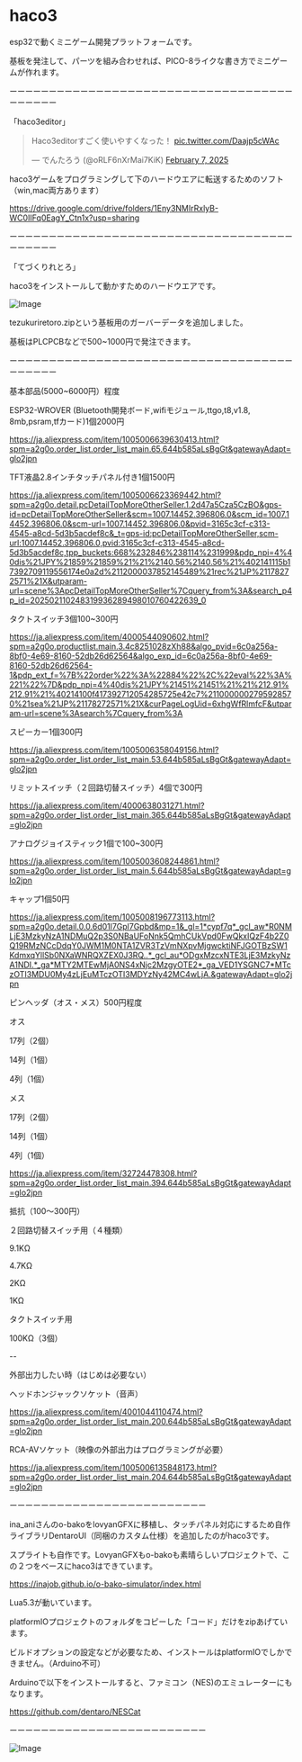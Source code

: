 # haco3


esp32で動くミニゲーム開発プラットフォームです。

基板を発注して、パーツを組み合わせれば、PICO-8ライクな書き方でミニゲームが作れます。

ーーーーーーーーーーーーーーーーーーーーーーーーーーーーーーーーーーーーーーーーーー

「haco3editor」

<blockquote class="twitter-tweet" data-media-max-width="560"><p lang="ja" dir="ltr">Haco3editorすごく使いやすくなった！ <a href="https://t.co/Daajp5cWAc">pic.twitter.com/Daajp5cWAc</a></p>&mdash; でんたろう (@oRLF6nXrMai7KiK) <a href="https://twitter.com/oRLF6nXrMai7KiK/status/1887889675161129120?ref_src=twsrc%5Etfw">February 7, 2025</a></blockquote> <script async src="https://platform.twitter.com/widgets.js" charset="utf-8"></script>

haco3ゲームをプログラミングして下のハードウエアに転送するためのソフト（win,mac両方あります）

https://drive.google.com/drive/folders/1Eny3NMIrRxlyB-WC0IIFq0EagY_Ctn1x?usp=sharing

ーーーーーーーーーーーーーーーーーーーーーーーーーーーーーーーーーーーーーーーーーー

「てづくりれとろ」

haco3をインストールして動かすためのハードウエアです。

![Image](https://github.com/user-attachments/assets/b0eb5afc-7657-48cf-9c26-ed7b01d68ba6)

tezukuriretoro.zipという基板用のガーバーデータを追加しました。

基板はPLCPCBなどで500~1000円で発注できます。

ーーーーーーーーーーーーーーーーーーーーーーーーーーーーーーーーーーーーーーーーーー

基本部品(5000~6000円）程度

ESP32-WROVER (Bluetooth開発ボード,wifiモジュール,ttgo,t8,v1.8, 8mb,psram,tfカード)1個2000円

https://ja.aliexpress.com/item/1005006639630413.html?spm=a2g0o.order_list.order_list_main.65.644b585aLsBgGt&gatewayAdapt=glo2jpn


TFT液晶2.8インチタッチパネル付き1個1500円

https://ja.aliexpress.com/item/1005006623369442.html?spm=a2g0o.detail.pcDetailTopMoreOtherSeller.1.2d47a5Cza5CzBO&gps-id=pcDetailTopMoreOtherSeller&scm=1007.14452.396806.0&scm_id=1007.14452.396806.0&scm-url=1007.14452.396806.0&pvid=3165c3cf-c313-4545-a8cd-5d3b5acdef8c&_t=gps-id:pcDetailTopMoreOtherSeller,scm-url:1007.14452.396806.0,pvid:3165c3cf-c313-4545-a8cd-5d3b5acdef8c,tpp_buckets:668%232846%238114%231999&pdp_npi=4%40dis%21JPY%21859%21859%21%21%2140.56%2140.56%21%402141115b17392709119556174e0a2d%2112000037852145489%21rec%21JP%21178272571%21X&utparam-url=scene%3ApcDetailTopMoreOtherSeller%7Cquery_from%3A&search_p4p_id=202502110248319936289498010760422639_0

タクトスイッチ3個100~300円

https://ja.aliexpress.com/item/4000544090602.html?spm=a2g0o.productlist.main.3.4c8251028zXh88&algo_pvid=6c0a256a-8bf0-4e69-8160-52db26d62564&algo_exp_id=6c0a256a-8bf0-4e69-8160-52db26d62564-1&pdp_ext_f=%7B%22order%22%3A%22884%22%2C%22eval%22%3A%221%22%7D&pdp_npi=4%40dis%21JPY%21451%21451%21%21%212.91%212.91%21%40214100f417392712054285725e42c7%2110000002795928570%21sea%21JP%21178272571%21X&curPageLogUid=6xhgWfRlmfcF&utparam-url=scene%3Asearch%7Cquery_from%3A

スピーカー1個300円

https://ja.aliexpress.com/item/1005006358049156.html?spm=a2g0o.order_list.order_list_main.53.644b585aLsBgGt&gatewayAdapt=glo2jpn

リミットスイッチ（２回路切替スイッチ）4個で300円

https://ja.aliexpress.com/item/4000638031271.html?spm=a2g0o.order_list.order_list_main.365.644b585aLsBgGt&gatewayAdapt=glo2jpn

アナログジョイスティック1個で100~300円

https://ja.aliexpress.com/item/1005003608244861.html?spm=a2g0o.order_list.order_list_main.5.644b585aLsBgGt&gatewayAdapt=glo2jpn

キャップ1個50円

https://ja.aliexpress.com/item/1005008196773113.html?spm=a2g0o.detail.0.0.6d01l7Gpl7Gpbd&mp=1&_gl=1*cypf7q*_gcl_aw*R0NMLjE3MzkyNzA1NDMuQ2p3S0NBaUFoNnk5QmhCUkVpd0FwQkxIQzF4b2Z0Q19RMzNCcDdqY0JWM1M0NTA1ZVR3TzVmNXpvMjgwcktiNFJGOTBzSW1KdmxqYllSb0NXaWNRQXZEX0J3RQ..*_gcl_au*ODgxMzcxNTE3LjE3MzkyNzA1NDI.*_ga*MTY2MTEwMjA0NS4xNjc2MzgyOTE2*_ga_VED1YSGNC7*MTczOTI3MDU0My4zLjEuMTczOTI3MDYzNy42MC4wLjA.&gatewayAdapt=glo2jpn

ピンヘッダ（オス・メス）500円程度

オス

17列（2個）

14列（1個）

4列（1個）

メス

17列（2個）

14列（1個）

4列（1個）

https://ja.aliexpress.com/item/32724478308.html?spm=a2g0o.order_list.order_list_main.394.644b585aLsBgGt&gatewayAdapt=glo2jpn

抵抗（100〜300円）

２回路切替スイッチ用（４種類）

9.1KΩ

4.7KΩ

2KΩ

1KΩ

タクトスイッチ用

100KΩ（3個）

--

外部出力したい時（はじめは必要ない）

ヘッドホンジャックソケット（音声）

https://ja.aliexpress.com/item/4001044110474.html?spm=a2g0o.order_list.order_list_main.200.644b585aLsBgGt&gatewayAdapt=glo2jpn

RCA-AVソケット（映像の外部出力はプログラミングが必要）

https://ja.aliexpress.com/item/1005006135848173.html?spm=a2g0o.order_list.order_list_main.204.644b585aLsBgGt&gatewayAdapt=glo2jpn

ーーーーーーーーーーーーーーーーーーーーーーーーー

ina_aniさんのo-bakoをlovyanGFXに移植し、タッチパネル対応にするため自作ライブラリDentaroUI（同梱のカスタム仕様）を追加したのがhaco3です。

スプライトも自作です。LovyanGFXもo-bakoも素晴らしいプロジェクトで、この２つをベースにhaco3はできています。

https://inajob.github.io/o-bako-simulator/index.html

Lua5.3が動いています。

platformIOプロジェクトのフォルダをコピーした「コード」だけをzipあげています。

ビルドオプションの設定などが必要なため、インストールはplatformIOでしかできません。（Arduino不可）

Arduinoで以下をインストールすると、ファミコン（NES)のエミュレーターにもなります。

https://github.com/dentaro/NESCat

ーーーーーーーーーーーーーーーーーーーーーーーーー

![Image](https://github.com/user-attachments/assets/075dfb13-8081-4f6f-9093-cb3c3ed49518)
